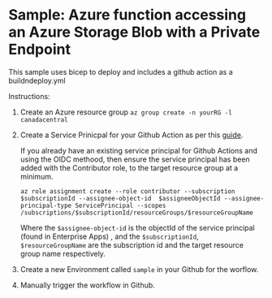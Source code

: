 # Sample: Azure function accessing an Azure Storage Blob with a Private Endpoint

This sample uses bicep to deploy and includes a github action as a buildndeploy.yml

Instructions:
1. Create an Azure resource group
    `az group create -n yourRG -l canadacentral` 

2. Create a Service Prinicpal for your Github Action as per this [guide](https://learn.microsoft.com/en-us/azure/azure-resource-manager/bicep/deploy-github-actions?tabs=openid%2CCLI#generate-deployment-credentials).  

    If you already have an existing service principal for Github Actions and using the OIDC methood, then ensure the service principal has been added with the Contributor role, to the target resource group at a minimum.  
    ```
    az role assignment create --role contributor --subscription $subscriptionId --assignee-object-id  $assigneeObjectId --assignee-principal-type ServicePrincipal --scopes /subscriptions/$subscriptionId/resourceGroups/$resourceGroupName
    ```
    Where the `$assignee-object-id` is the objectId of the service principal (found in Enterprise Apps) , and the `$subscriptionId`, `$resourceGroupName` are the subscription id and the target resource group name respectively. 

3. Create a new Environment called `sample` in your Github for the worflow.  

4. Manually trigger the workflow in Github.